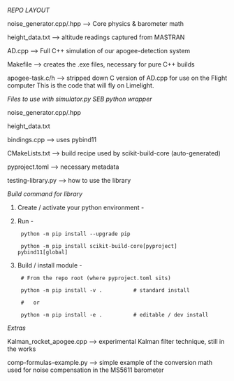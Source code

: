 *REPO LAYOUT*

noise_generator.cpp/.hpp --> Core physics & barometer math 

height_data.txt --> altitude readings captured from MASTRAN

AD.cpp --> Full C++ simulation of our apogee-detection system

Makefile --> creates the .exe files, necessary for pure C++ builds

apogee-task.c/h --> stripped down C version of AD.cpp for use on the Flight computer
This is the code that will fly on Limelight. 

*Files to use with simulator.py SEB python wrapper*

noise_generator.cpp/.hpp 

height_data.txt 

bindings.cpp --> uses pybind11 

CMakeLists.txt --> build recipe used by scikit-build-core (auto-generated)

pyproject.toml --> necessary metadata

testing-library.py --> how to use the library 

*Build command for library* 

1. Create / activate your python environment -
   
2. Run -
   
        python -m pip install --upgrade pip
   
        python -m pip install scikit-build-core[pyproject] pybind11[global]

3. Build / install module -
   
        # From the repo root (where pyproject.toml sits)
   
        python -m pip install -v .          # standard install
   
        #   or
   
        python -m pip install -e .          # editable / dev install

*Extras*

Kalman_rocket_apogee.cpp --> experimental Kalman filter technique, still in the works

comp-formulas-example.py --> simple example of the conversion math used for noise compensation
in the MS5611 barometer

